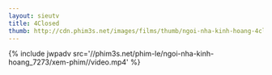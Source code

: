 ```yaml
---
layout: sieutv
title: 4Closed
thumb: http://cdn.phim3s.net/images/films/thumb/ngoi-nha-kinh-hoang-4closed-2013.jpg
---
```

{% include jwpadv src='//phim3s.net/phim-le/ngoi-nha-kinh-hoang_7273/xem-phim//video.mp4' %}